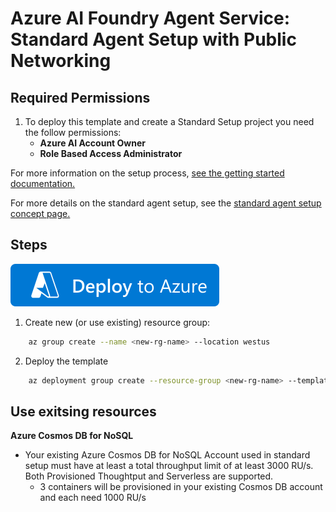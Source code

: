 # Azure AI Foundry Agent Service: Standard Agent Setup with Public Networking

## Required Permissions
1. To deploy this template and create a Standard Setup project you need the follow permissions:
    * **Azure AI Account Owner**
    * **Role Based Access Administrator**

For more information on the setup process, [see the getting started documentation.](https://learn.microsoft.com/en-us/azure/ai-services/agents/environment-setup)

For more details on the standard agent setup, see the [standard agent setup concept page.](https://learn.microsoft.com/en-us/azure/ai-services/agents/concepts/standard-agent-setup)

## Steps

[![Deploy To Azure](https://raw.githubusercontent.com/Azure/azure-quickstart-templates/master/1-CONTRIBUTION-GUIDE/images/deploytoazure.svg?sanitize=true)](https://portal.azure.com/#create/Microsoft.Template/uri/https%3A%2F%2Fraw.githubusercontent.com%2Fhowieleung%2Ffoundry-samples%2Fmain%2Fsamples%2Fmicrosoft%2Finfrastructure-setup%2F41-standard-agent-setup%2Fazuredeploy.json)

1. Create new (or use existing) resource group:

```bash
    az group create --name <new-rg-name> --location westus
```

2. Deploy the template

```bash
    az deployment group create --resource-group <new-rg-name> --template-file main.bicep
```

## Use exitsing resources

**Azure Cosmos DB for NoSQL**
- Your existing Azure Cosmos DB for NoSQL Account used in standard setup must have at least a total throughput limit of at least 3000 RU/s. Both Provisioned Thoughtput and Serverless are supported.
    - 3 containers will be provisioned in your existing Cosmos DB account and each need 1000 RU/s
